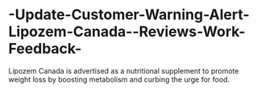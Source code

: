 # -Update-Customer-Warning-Alert-Lipozem-Canada--Reviews-Work-Feedback-
Lipozem Canada is advertised as a nutritional supplement to promote weight loss by boosting metabolism and curbing the urge for food.
